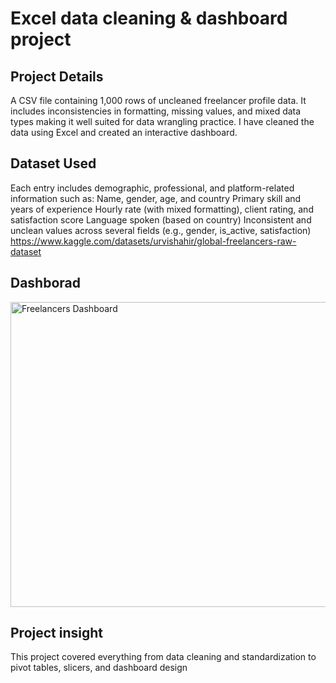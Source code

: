 # Excel data cleaning & dashboard project
## Project Details 
A CSV file containing 1,000 rows of uncleaned freelancer profile data.
It includes inconsistencies in formatting, missing values, and mixed data types making it well suited for data wrangling practice.
I have cleaned the data using Excel and created an interactive dashboard. 

## Dataset Used
Each entry includes demographic, professional, and platform-related information such as:
Name, gender, age, and country
Primary skill and years of experience
Hourly rate (with mixed formatting), client rating, and satisfaction score
Language spoken (based on country)
Inconsistent and unclean values across several fields (e.g., gender, is_active, satisfaction)
https://www.kaggle.com/datasets/urvishahir/global-freelancers-raw-dataset

## Dashborad 
<img width="1326" height="488" alt="Freelancers Dashboard" src="https://github.com/user-attachments/assets/a3bfc3b2-e4fa-4b95-b5ca-b7da80374acc" />

## Project insight
This project covered everything from data cleaning and standardization to pivot tables, slicers, and dashboard design
